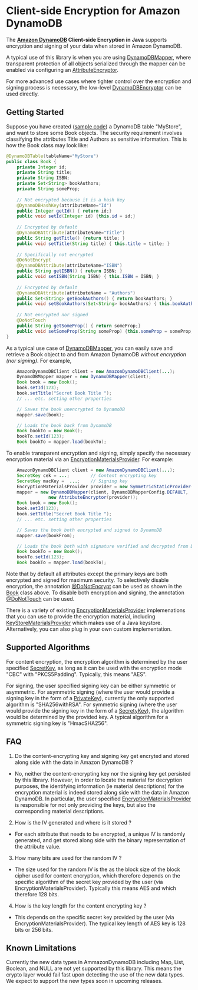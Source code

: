 # Client-side Encryption for Amazon DynamoDB

The **[Amazon DynamoDB][ddb] Client-side Encryption in Java** supports encryption and signing of your data when stored in Amazon DynamoDB.

A typical use of this library is when you are using [DynamoDBMapper][ddbmapper], where transparent protection of all objects serialized through the mapper can be enabled via configuring an [AttributeEncryptor][attrencryptor].

For more advanced use cases where tighter control over the encryption and signing process is necessary, the low-level [DynamoDBEncryptor][ddbencryptor] can be used directly.

## Getting Started

Suppose you have created ([sample code][createtable]) a DynamoDB table "MyStore", and want to store some Book objects.  The security requirement involves classifying the attributes Title and Authors as sensitive information.  This is how the Book class may look like:

```java
@DynamoDBTable(tableName="MyStore")
public class Book {
    private Integer id;
    private String title;
    private String ISBN;
    private Set<String> bookAuthors;
    private String someProp;
 
    // Not encrypted because it is a hash key    
    @DynamoDBHashKey(attributeName="Id")  
    public Integer getId() { return id;}
    public void setId(Integer id) {this.id = id;}
 
    // Encrypted by default
    @DynamoDBAttribute(attributeName="Title")  
    public String getTitle() {return title; }
    public void setTitle(String title) { this.title = title; }
 
    // Specifically not encrypted
    @DoNotEncrypt
    @DynamoDBAttribute(attributeName="ISBN")  
    public String getISBN() { return ISBN; }
    public void setISBN(String ISBN) { this.ISBN = ISBN; }
 
    // Encrypted by default
    @DynamoDBAttribute(attributeName = "Authors")
    public Set<String> getBookAuthors() { return bookAuthors; }
    public void setBookAuthors(Set<String> bookAuthors) { this.bookAuthors = bookAuthors; }
 
    // Not encrypted nor signed
    @DoNotTouch
    public String getSomeProp() { return someProp;}
    public void setSomeProp(String someProp) {this.someProp = someProp;}
}
```

As a typical use case of [DynamoDBMapper][ddbmapper], you can easily save and retrieve a Book object to and from Amazon DynamoDB _without encryption (nor signing)_.  For example,

```java
    AmazonDynamoDBClient client = new AmazonDynamoDBClient(...);
    DynamoDBMapper mapper = new DynamoDBMapper(client);
    Book book = new Book();
    book.setId(123);
    book.setTitle("Secret Book Title ");
    // ... etc. setting other properties

    // Saves the book unencrypted to DynamoDB
    mapper.save(book);

    // Loads the book back from DynamoDB
    Book bookTo = new Book();
    bookTo.setId(123);
    Book bookTo = mapper.load(bookTo);

```

To enable transparent encryption and signing, simply specify the necessary encryption material via an [EncryptionMaterialsProvider][materialprovider].  For example:

```java
    AmazonDynamoDBClient client = new AmazonDynamoDBClient(...);
    SecretKey cek = ...;        // Content encrypting key
    SecretKey macKey =  ...;    // Signing key
    EncryptionMaterialsProvider provider = new SymmetricStaticProvider(cek, macKey);
    mapper = new DynamoDBMapper(client, DynamoDBMapperConfig.DEFAULT,
                new AttributeEncryptor(provider));
    Book book = new Book();
    book.setId(123);
    book.setTitle("Secret Book Title ");
    // ... etc. setting other properties

    // Saves the book both encrypted and signed to DynamoDB
    mapper.save(bookFrom);

    // Loads the book both with signature verified and decrypted from DynamoDB
    Book bookTo = new Book();
    bookTo.setId(123);
    Book bookTo = mapper.load(bookTo);

```

Note that by default all attributes except the primary keys are both encrypted and signed for maximum security.  To selectively disable encryption, the annotation [@DoNotEncrypt][donotencrypt] can be used as shown in the [Book](#getting-started) class above.  To disable both encryption and signing, the annotation [@DoNotTouch][donottouch] can be used.

There is a variety of existing [EncryptionMaterialsProvider][materialprovider] implemenations that you can use to provide the encryption material, including [KeyStoreMaterialsProvider][keystoreprovider] which makes use of a Java keystore.  Alternatively, you can also plug in your own custom implementation.

## Supported Algorithms

For content encryption, the encryption algorithm is determined by the user specified [SecretKey][secretkey], as long as it can be used with the encryption mode "CBC" with "PKCS5Padding".  Typically, this means "AES".

For signing, the user specified signing key can be either symmetric or asymmetric.  For asymmetric signing (where the user would provide a signing key in the form of a [PrivateKey][privatekey]), currently the only supported algorithm is "SHA256withRSA".  For symmetric signing (where the user would provide the signing key in the form of a [SecretyKey][secretkey]), the algorithm would be determined by the provided key.  A typical algorithm for a symmetric signing key is "HmacSHA256".

## FAQ

1. Do the content-encrypting key and signing key get encryted and stored along side with the data in Amazon DynamoDB ?
  * No, neither the content-encrypting key nor the signing key get persisted by this library.  However, in order to locate the material for decryption purposes, the identifying information (ie material descriptions) for the encryption material is indeed stored along side with the data in Amazon DynamoDB.  In particular, the user specified [EncryptionMaterialsProvider][materialprovider] is responsible for not only providing the keys, but also the corresponding material descriptions.

2. How is the IV generated and where is it stored ?
  * For each attribute that needs to be encrypted, a unique IV is randomly generated, and get stored along side with the binary representation of the attribute value.

3. How many bits are used for the random IV ?
  * The size used for the random IV is the as the block size of the block cipher used for content encryption, which therefore depends on the specific algorithm of the secret key provided by the user (via EncryptionMaterialsProvider).  Typically this means AES and which therefore 128 bits.

4. How is the key length for the content encrypting key ?
  * This depends on the specific secret key provided by the user (via EncryptionMaterialsProvider).  The typical key length of AES key is 128 bits or 256 bits.

## Known Limitations

Currently the new data types in AmmazonDynamoDB including Map, List, Boolean, and NULL are not yet supported by this library.  This means the crypto layer would fail fast upon detecting the use of the new data types.  We expect to support the new types soon in upcoming releases.

[attrencryptor]: src/main/java/com/amazonaws/services/dynamodbv2/datamodeling/AttributeEncryptor.java
[createtable]: https://github.com/aws/aws-sdk-java/blob/master/src/samples/AmazonDynamoDBDocumentAPI/quick-start/com/amazonaws/services/dynamodbv2/document/quickstart/A_CreateTableTest.java
[ddb]: http://docs.aws.amazon.com/amazondynamodb/latest/developerguide/Introduction.html
[ddbencryptor]: src/main/java/com/amazonaws/services/dynamodbv2/datamodeling/encryption/DynamoDBEncryptor.java
[ddbmapper]: http://docs.aws.amazon.com/AWSJavaSDK/latest/javadoc/com/amazonaws/services/dynamodbv2/datamodeling/DynamoDBMapper.html
[donotencrypt]: src/main/java/com/amazonaws/services/dynamodbv2/datamodeling/encryption/DoNotEncrypt.java
[donottouch]: src/main/java/com/amazonaws/services/dynamodbv2/datamodeling/encryption/DoNotTouch.java
[keystoreprovider]: src/main/java/com/amazonaws/services/dynamodbv2/datamodeling/encryption/providers/KeyStoreMaterialsProvider.java
[materialprovider]: src/main/java/com/amazonaws/services/dynamodbv2/datamodeling/encryption/providers/EncryptionMaterialsProvider.java
[privatekey]: http://docs.oracle.com/javase/7/docs/api/java/security/PrivateKey.html
[secretkey]: http://docs.oracle.com/javase/7/docs/api/javax/crypto/SecretKey.html